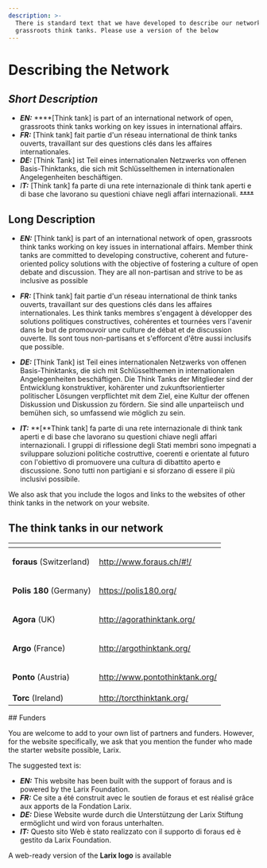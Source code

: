 ```yaml
---
description: >-
  There is standard text that we have developed to describe our network of
  grassroots think tanks. Please use a version of the below
---
```


# Describing the Network

## _Short Description_

* _**EN:**_ ****\[Think tank\] is part of an international network of open, grassroots think tanks working on key issues in international affairs. 
* _**FR:**_ \[Think tank\] fait partie d'un réseau international de think tanks ouverts, travaillant sur des questions clés dans les affaires internationales. 
* _**DE:**_ \[Think Tank\] ist Teil eines internationalen Netzwerks von offenen Basis-Thinktanks, die sich mit Schlüsselthemen in internationalen Angelegenheiten beschäftigen. 
* _I**T:**_ \[Think tank\] fa parte di una rete internazionale di think tank aperti e di base che lavorano su questioni chiave negli affari internazionali. ~~****~~

## Long Description

* _**EN:**_ \[Think tank\] is part of an international network of open, grassroots think tanks working on key issues in international affairs. Member think tanks are committed to developing constructive, coherent and future-oriented policy solutions with the objective of fostering a culture of open debate and discussion. They are all non-partisan and strive to be as inclusive as possible



* _**FR:**_ \[Think tank\] fait partie d'un réseau international de think tanks ouverts, travaillant sur des questions clés dans les affaires internationales. Les think tanks membres s'engagent à développer des solutions politiques constructives, cohérentes et tournées vers l'avenir dans le but de promouvoir une culture de débat et de discussion ouverte. Ils sont tous non-partisans et s'efforcent d'être aussi inclusifs que possible.



* _**DE:**_ \[Think Tank\] ist Teil eines internationalen Netzwerks von offenen Basis-Thinktanks, die sich mit Schlüsselthemen in internationalen Angelegenheiten beschäftigen. Die Think Tanks der Mitglieder sind der Entwicklung konstruktiver, kohärenter und zukunftsorientierter politischer Lösungen verpflichtet mit dem Ziel, eine Kultur der offenen Diskussion und Diskussion zu fördern. Sie sind alle unparteiisch und bemühen sich, so umfassend wie möglich zu sein.



* _**IT:**_ **\[**Think tank\] fa parte di una rete internazionale di think tank aperti e di base che lavorano su questioni chiave negli affari internazionali. I gruppi di riflessione degli Stati membri sono impegnati a sviluppare soluzioni politiche costruttive, coerenti e orientate al futuro con l'obiettivo di promuovere una cultura di dibattito aperto e discussione. Sono tutti non partigiani e si sforzano di essere il più inclusivi possibile.

We also ask that you include the logos and links to the websites of other think tanks in the network on your website.

## The think tanks in our network

<table>
  <thead>
    <tr>
      <th style="text-align:left"></th>
      <th style="text-align:left"></th>
    </tr>
  </thead>
  <tbody>
    <tr>
      <td style="text-align:left"><b>foraus</b> (Switzerland)</td>
      <td style="text-align:left">
        <p></p>
        <p> <a href="http://www.foraus.ch/#!/">http://www.foraus.ch/#!/</a>
        </p>
      </td>
    </tr>
    <tr>
      <td style="text-align:left"><b>Polis 180 </b>(Germany)</td>
      <td style="text-align:left">
        <p></p>
        <p><a href="https://polis180.org/">https://polis180.org/</a>
        </p>
      </td>
    </tr>
    <tr>
      <td style="text-align:left"><b>Agora </b>(UK)</td>
      <td style="text-align:left">
        <p></p>
        <p><a href="http://agorathinktank.org/">http://agorathinktank.org/</a>
        </p>
      </td>
    </tr>
    <tr>
      <td style="text-align:left"><b>Argo</b> (France)</td>
      <td style="text-align:left">
        <p></p>
        <p> <a href="http://argothinktank.org/">http://argothinktank.org/</a>
        </p>
      </td>
    </tr>
    <tr>
      <td style="text-align:left"><b>Ponto</b> (Austria)</td>
      <td style="text-align:left">
        <p></p>
        <p> <a href="http://www.pontothinktank.org/">http://www.pontothinktank.org/</a>
        </p>
      </td>
    </tr>
    <tr>
      <td style="text-align:left"><b>Torc</b> (Ireland)</td>
      <td style="text-align:left"><a href="http://torcthinktank.org/">http://torcthinktank.org/</a>
      </td>
    </tr>
  </tbody>
</table>## Funders

You are welcome to add to your own list of partners and funders. However, for the website specifically, we ask that you mention the funder who made the starter website possible, Larix.

The suggested text is:

* _**EN:**_ This website has been built with the support of foraus and is powered by the Larix Foundation. 
* _**FR:**_ Ce site a été construit avec le soutien de foraus et est réalisé grâce aux apports de la Fondation Larix. 
* _**DE:**_ Diese Website wurde durch die Unterstützung der Larix Stiftung ermöglicht und wird von foraus unterhalten. 
* _**IT:**_ Questo sito Web è stato realizzato con il supporto di foraus ed è gestito da Larix Foundation.

A web-ready version of the **Larix logo** is available   


